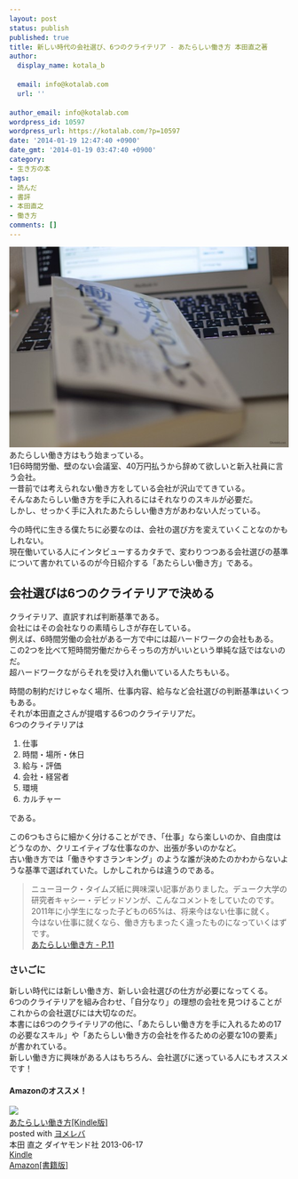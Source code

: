 ```yaml
---
layout: post
status: publish
published: true
title: 新しい時代の会社選び、6つのクライテリア - あたらしい働き方 本田直之著
author:
  display_name: kotala_b

  email: info@kotalab.com
  url: ''

author_email: info@kotalab.com
wordpress_id: 10597
wordpress_url: https://kotalab.com/?p=10597
date: '2014-01-19 12:47:40 +0900'
date_gmt: '2014-01-19 03:47:40 +0900'
category:
- 生き方の本
tags:
- 読んだ
- 書評
- 本田直之
- 働き方
comments: []
---
```

<p><img src="/wp-content/uploads/books-new-workstyle_140119-546x361.jpg" alt="books-new-workstyle_140119" width="546" height="361" class="alignnone size-large wp-image-10601" /><br />
あたらしい働き方はもう始まっている。<br />
1日6時間労働、壁のない会議室、40万円払うから辞めて欲しいと新入社員に言う会社。<br />
一昔前では考えられない働き方をしている会社が沢山でてきている。<br />
そんなあたらしい働き方を手に入れるにはそれなりのスキルが必要だ。<br />
しかし、せっかく手に入れたあたらしい働き方があわない人だっている。</p>
<p><span class="b">今の時代に生きる僕たちに必要なのは、会社の選び方を変えていくこと</span>なのかもしれない。<br />
現在働いている人にインタビューするカタチで、変わりつつある会社選びの基準について書かれているのが今日紹介する「あたらしい働き方」である。<br />
</p>
<!--more-->
<h2>会社選びは6つのクライテリアで決める</h2>
<p>クライテリア、直訳すれば判断基準である。<br />
会社にはその会社なりの素晴らしさが存在している。<br />
例えば、6時間労働の会社がある一方で中には超ハードワークの会社もある。<br />
この2つを比べて短時間労働だからそっちの方がいいという単純な話ではないのだ。<br />
超ハードワークながらそれを受け入れ働いている人たちもいる。</p>
<p>時間の制約だけじゃなく場所、仕事内容、給与など会社選びの判断基準はいくつもある。<br />
それが本田直之さんが提唱する6つのクライテリアだ。<br />
6つのクライテリアは</p>
<ol>
<li>仕事</li>
<li>時間・場所・休日</li>
<li>給与・評価</li>
<li>会社・経営者</li>
<li>環境</li>
<li>カルチャー</li>
</ol>
<p>である。</p>
<p>この6つもさらに細かく分けることができ、「仕事」なら楽しいのか、自由度はどうなのか、クリエイティブな仕事なのか、出張が多いのかなど。<br />
古い働き方では「働きやすさランキング」のような誰が決めたのかわからないような基準で選ばれていた。しかしこれからは違うのである。</p>
<blockquote><p>ニューヨーク・タイムズ紙に興味深い記事がありました。デューク大学の研究者キャシー・デビッドソンが、こんなコメントをしていたのです。2011年に小学生になった子どもの65%は、将来今はない仕事に就く。<br />
今はない仕事に就くなら、働き方もまったく違ったものになっていくはずです。<br />
<a href="https://www.amazon.co.jp/exec/obidos/asin/B00DE3CUBW/same-22/" rel="nofollow" target="_blank">あたらしい働き方 - P.11</a></p></blockquote>
<h3>さいごに</h3>
<p>新しい時代には新しい働き方、新しい会社選びの仕方が必要になってくる。<br />
6つのクライテリアを組み合わせ、「自分なり」の理想の会社を見つけることがこれからの会社選びには大切なのだ。<br />
本書には6つのクライテリアの他に、「あたらしい働き方を手に入れるための17の必要なスキル」や「あたらしい働き方の会社を作るための必要な10の要素」が書かれている。<br />
新しい働き方に興味がある人はもちろん、会社選びに迷っている人にもオススメです！</p>
<h4 class="aam">Amazonのオススメ！</h4>
<div class="booklink-box">
<div class="booklink-image"><a href="https://www.amazon.co.jp/exec/obidos/asin/B00DE3CUBW/same-22/" rel="nofollow" target="_blank"><img src="https://images-fe.ssl-images-amazon.com/images/I/41fLIzVjP2L._SL160_.jpg" style="border: none;" /></a></div>
<div class="booklink-info">
<div class="booklink-name"><a href="https://www.amazon.co.jp/exec/obidos/asin/B00DE3CUBW/same-22/" rel="nofollow" target="_blank">あたらしい働き方[Kindle版]</a>
<div class="booklink-powered-date">posted with <a href="https://yomereba.com" rel="nofollow" target="_blank">ヨメレバ</a></div>
</div>
<div class="booklink-detail">本田 直之 ダイヤモンド社 2013-06-17    </div>
<div class="booklink-link2">
<div class="shoplinkkindle"><a href="https://www.amazon.co.jp/exec/obidos/ASIN/B00DE3CUBW/same-22/" rel="nofollow" target="_blank" >Kindle</a></div>
<div class="shoplinkamazon"><a href="https://www.amazon.co.jp/exec/obidos/ASIN/4478023808/same-22/" rel="nofollow" target="_blank" title="アマゾン" >Amazon[書籍版]</a></div>
</p></div>
</div>
<div class="booklink-footer"></div>
</div>
